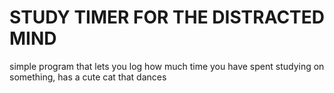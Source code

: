 # STUDY TIMER FOR THE DISTRACTED MIND
 simple program that lets you log how much time you have spent studying on something, has a cute cat that dances

